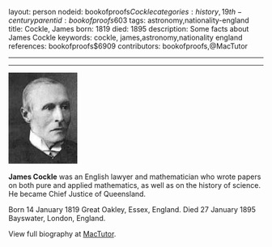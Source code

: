 layout: person
nodeid: bookofproofs$Cockle
categories: history,19th-century
parentid: bookofproofs$603
tags: astronomy,nationality-england
title: Cockle, James
born: 1819
died: 1895
description: Some facts about James Cockle
keywords: cockle, james,astronomy,nationality england
references: bookofproofs$6909
contributors: bookofproofs,@MacTutor

---


---

![Cockle.jpg](https://github.com/bookofproofs/bookofproofs.github.io/blob/main/_sources/_assets/images/portraits/Cockle.jpg?raw=true)

**James Cockle** was an English lawyer and mathematician who wrote papers on both pure and applied mathematics, as well as on the history of science. He became Chief Justice of Queensland.

Born 14 January 1819 Great Oakley, Essex, England. Died 27 January 1895 Bayswater, London, England.


View full biography at [MacTutor](https://mathshistory.st-andrews.ac.uk/Biographies/Cockle/).